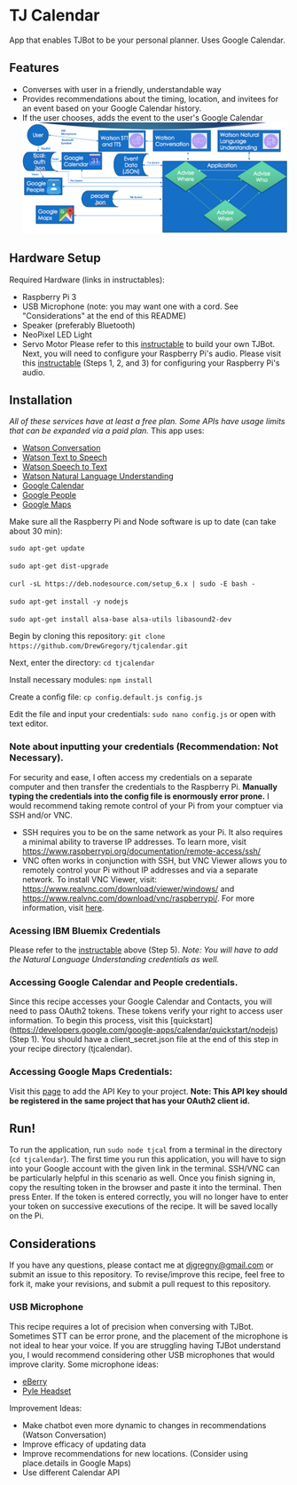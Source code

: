 # TJ Calendar
App that enables TJBot to be your personal planner. Uses Google Calendar.
## Features
- Converses with user in a friendly, understandable way
- Provides recommendations about the timing, location, and invitees for an event based on your Google Calendar history.
- If the user chooses, adds the event to the user's Google Calendar
![Image Here](https://github.com/DrewGregory/tjcalendar/blob/master/TJCalendar%20Flowchart.png)
## Hardware Setup
Required Hardware (links in instructables):
- Raspberry Pi 3
- USB Microphone (note: you may want one with a cord. See "Considerations" at the end of this README)
- Speaker (preferably Bluetooth)
- NeoPixel LED Light
- Servo Motor
Please refer to this [instructable](http://www.instructables.com/id/Build-TJ-Bot-Out-of-Cardboard/) to build your own TJBot.
Next, you will need to configure your Raspberry Pi's audio. Please visit this [instructable](http://www.instructables.com/id/Build-a-Talking-Robot-With-Watson-and-Raspberry-Pi/) (Steps 1, 2, and 3) for configuring your Raspberry Pi's audio.  
## Installation
*All of these services have at least a free plan. Some APIs have usage limits that can be expanded via a paid plan.*
This app uses:
- [Watson Conversation](https://www.ibm.com/watson/developercloud/conversation.html)
- [Watson Text to Speech](https://www.ibm.com/watson/developercloud/text-to-speech.html)
- [Watson Speech to Text](https://www.ibm.com/watson/developercloud/speech-to-text.html)
- [Watson Natural Language Understanding](https://www.ibm.com/watson/developercloud/natural-language-understanding.html)
- [Google Calendar](https://developers.google.com/google-apps/calendar/)
- [Google People](https://developers.google.com/people/)
- [Google Maps](https://developers.google.com/maps/)

Make sure all the Raspberry Pi and Node software is up to date (can take about 30 min):
```
sudo apt-get update

sudo apt-get dist-upgrade

curl -sL https://deb.nodesource.com/setup_6.x | sudo -E bash -

sudo apt-get install -y nodejs

sudo apt-get install alsa-base alsa-utils libasound2-dev
```

Begin by cloning this repository: `git clone https://github.com/DrewGregory/tjcalendar.git`

Next, enter the directory: `cd tjcalendar`

Install necessary modules: `npm install`

Create a config file: `cp config.default.js config.js`

Edit the file and input your credentials: `sudo nano config.js` or open with text editor.
### Note about inputting your credentials (Recommendation: Not Necessary).
For security and ease, I often access my credentials on a separate computer and then transfer the credentials to the Raspberry Pi. **Manually typing the credentials into the config file is enormously error prone.** I would recommend taking remote control of your Pi from your comptuer via SSH and/or VNC.
- SSH requires you to be on the same network as your Pi. It also requires a minimal ability to traverse IP addresses. To learn more, visit https://www.raspberrypi.org/documentation/remote-access/ssh/
- VNC often works in conjunction with SSH, but VNC Viewer allows you to remotely control your Pi without IP addresses and via a separate network. To install VNC Viewer, visit: https://www.realvnc.com/download/viewer/windows/ and https://www.realvnc.com/download/vnc/raspberrypi/. For more information, visit [here](https://www.realvnc.com/products/vnc/).
### Acessing IBM Bluemix Credentials
Please refer to the [instructable](http://www.instructables.com/id/Build-a-Talking-Robot-With-Watson-and-Raspberry-Pi/) above (Step 5). *Note: You will have to add the Natural Language Understanding credentials as well.*
### Accessing Google Calendar and People credentials.
Since this recipe accesses your Google Calendar and Contacts, you will need to pass OAuth2 tokens. These tokens verify your right to access user information. To begin this process, visit this [quickstart] (https://developers.google.com/google-apps/calendar/quickstart/nodejs) (Step 1). You should have a client_secret.json file at the end of this step in your recipe directory (tjcalendar).
### Accessing Google Maps Credentials:
Visit this [page](https://developers.google.com/maps/documentation/javascript/get-api-key) to add the API Key to your project. **Note: This API key should be registered in the same project that has your OAuth2 client id.**
## Run!
To run the application, run `sudo node tjcal` from a terminal in the directory (`cd tjcalendar`).
The first time you run this application, you will have to sign into your Google account with the given link in the terminal. SSH/VNC can be particularly helpful in this scenario as well. Once you finish signing in, copy the resulting token in the browser and paste it into the terminal. Then press Enter. If the token is entered correctly, you will no longer have to enter your token on successive executions of the recipe. It will be saved locally on the Pi.
## Considerations
If you have any questions, please contact me at djgregny@gmail.com or submit an issue to this repository.
To revise/improve this recipe, feel free to fork it, make your revisions, and submit a pull request to this repository.
### USB Microphone
This recipe requires a lot of precision when conversing with TJBot. Sometimes STT can be error prone, and the placement of the microphone is not ideal to hear your voice. If you are struggling having TJBot understand you, I would recommend considering other USB microphones that would improve clarity.
Some microphone ideas:
- [eBerry](https://www.amazon.com/eBerry-Adjustable-Microphone-Compatible-Recording/dp/B00UZY2YQE/ref=sr_1_7?ie=UTF8&qid=1496931078&sr=8-7&keywords=usb+microphone+raspberry+pi)
- [Pyle Headset](https://www.amazon.com/Pyle-Microphone-Conference-Recording-PUSBMIC43/dp/B01MQCMJQU/ref=sr_1_7?s=electronics&ie=UTF8&qid=1496931146&sr=1-7&keywords=usb+wireless+mic)

Improvement Ideas:
- Make chatbot even more dynamic to changes in recommendations (Watson Conversation)
- Improve efficacy of updating data
- Improve recommendations for new locations. (Consider using place.details in Google Maps)
- Use different Calendar API
